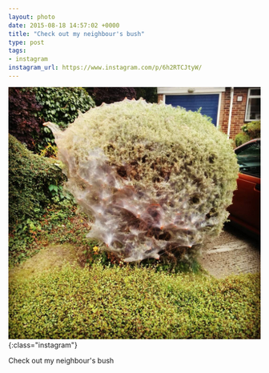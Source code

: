 ```yaml
---
layout: photo
date: 2015-08-18 14:57:02 +0000
title: "Check out my neighbour's bush"
type: post
tags:
- instagram
instagram_url: https://www.instagram.com/p/6h2RTCJtyW/
---
```


![Instagram - 6h2RTCJtyW](/img/6h2RTCJtyW.jpg){:class="instagram"}

Check out my neighbour's bush
